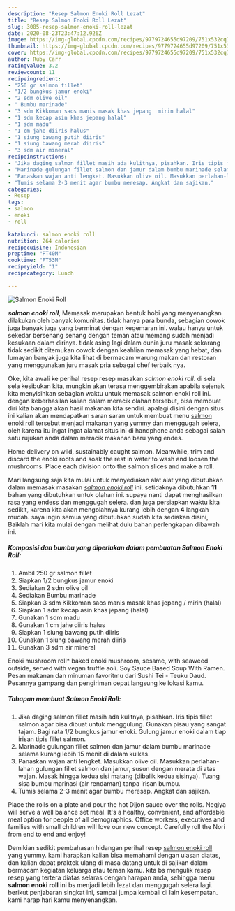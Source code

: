 ```yaml
---
description: "Resep Salmon Enoki Roll Lezat"
title: "Resep Salmon Enoki Roll Lezat"
slug: 3085-resep-salmon-enoki-roll-lezat
date: 2020-08-23T23:47:12.926Z
image: https://img-global.cpcdn.com/recipes/9779724655d97209/751x532cq70/salmon-enoki-roll-foto-resep-utama.jpg
thumbnail: https://img-global.cpcdn.com/recipes/9779724655d97209/751x532cq70/salmon-enoki-roll-foto-resep-utama.jpg
cover: https://img-global.cpcdn.com/recipes/9779724655d97209/751x532cq70/salmon-enoki-roll-foto-resep-utama.jpg
author: Ruby Carr
ratingvalue: 3.2
reviewcount: 11
recipeingredient:
- "250 gr salmon fillet"
- "1/2 bungkus jamur enoki"
- "2 sdm olive oil"
- " Bumbu marinade"
- "3 sdm Kikkoman saos manis masak khas jepang  mirin halal"
- "1 sdm kecap asin khas jepang halal"
- "1 sdm madu"
- "1 cm jahe diiris halus"
- "1 siung bawang putih diiris"
- "1 siung bawang merah diiris"
- "3 sdm air mineral"
recipeinstructions:
- "Jika daging salmon fillet masih ada kulitnya, pisahkan. Iris tipis fillet salmon agar bisa dibuat untuk menggulung. Gunakan pisau yang sangat tajam. Bagi rata 1/2 bungkus jamur enoki. Gulung jamur enoki dalam tiap irisan tipis fillet salmon."
- "Marinade gulungan fillet salmon dan jamur dalam bumbu marinade selama kurang lebih 15 menit di dalam kulkas."
- "Panaskan wajan anti lengket. Masukkan olive oil. Masukkan perlahan-lahan gulungan fillet salmon dan jamur, susun dengan merata di atas wajan. Masak hingga kedua sisi matang (dibalik kedua sisinya). Tuang sisa bumbu marinasi (air rendaman) tanpa irisan bumbu."
- "Tumis selama 2-3 menit agar bumbu meresap. Angkat dan sajikan."
categories:
- Resep
tags:
- salmon
- enoki
- roll

katakunci: salmon enoki roll 
nutrition: 264 calories
recipecuisine: Indonesian
preptime: "PT40M"
cooktime: "PT53M"
recipeyield: "1"
recipecategory: Lunch

---
```



![Salmon Enoki Roll](https://img-global.cpcdn.com/recipes/9779724655d97209/751x532cq70/salmon-enoki-roll-foto-resep-utama.jpg)

<b><i>salmon enoki roll</i></b>, Memasak merupakan bentuk hobi yang menyenangkan dilakukan oleh banyak komunitas. tidak hanya para bunda, sebagian cowok juga banyak juga yang berminat dengan kegemaran ini. walau hanya untuk sekedar bersenang senang dengan teman atau memang sudah menjadi kesukaan dalam dirinya. tidak asing lagi dalam dunia juru masak sekarang tidak sedikit ditemukan cowok dengan keahlian memasak yang hebat, dan lumayan banyak juga kita lihat di bermacam warung makan dan restoran yang menggunakan juru masak pria sebagai chef terbaik nya.

Oke, kita awali ke perihal resep resep masakan <i>salmon enoki roll</i>. di sela sela kesibukan kita, mungkin akan terasa menggembirakan apabila sejenak kita menyisihkan sebagian waktu untuk memasak salmon enoki roll ini. dengan keberhasilan kalian dalam meracik olahan tersebut, bisa membuat diri kita bangga akan hasil makanan kita sendiri. apalagi disini dengan situs ini kalian akan mendapatkan saran saran untuk membuat menu <u>salmon enoki roll</u> tersebut menjadi makanan yang yummy dan menggugah selera, oleh karena itu ingat ingat alamat situs ini di handphone anda sebagai salah satu rujukan anda dalam meracik makanan baru yang endes.

Home delivery on wild, sustainably caught salmon. Meanwhile, trim and discard the enoki roots and soak the rest in water to wash and loosen the mushrooms. Place each division onto the salmon slices and make a roll.


Mari langsung saja kita mulai untuk menyediakan alat alat yang dibutuhkan dalam memasak masakan <u><i>salmon enoki roll</i></u> ini. setidaknya dibutuhkan <b>11</b> bahan yang dibutuhkan untuk olahan ini. supaya nanti dapat menghasilkan rasa yang endess dan menggugah selera. dan juga persiapkan waktu kita sedikit, karena kita akan mengolahnya kurang lebih dengan <b>4</b> langkah mudah. saya ingin semua yang dibutuhkan sudah kita sediakan disini, Baiklah mari kita mulai dengan melihat dulu bahan perlengkapan dibawah ini.

<!--inarticleads1-->

##### Komposisi dan bumbu yang diperlukan dalam pembuatan Salmon Enoki Roll:

1. Ambil 250 gr salmon fillet
1. Siapkan 1/2 bungkus jamur enoki
1. Sediakan 2 sdm olive oil
1. Sediakan  Bumbu marinade
1. Siapkan 3 sdm Kikkoman saos manis masak khas jepang / mirin (halal)
1. Siapkan 1 sdm kecap asin khas jepang (halal)
1. Gunakan 1 sdm madu
1. Gunakan 1 cm jahe diiris halus
1. Siapkan 1 siung bawang putih diiris
1. Gunakan 1 siung bawang merah diiris
1. Gunakan 3 sdm air mineral


Enoki mushroom roll* baked enoki mushroom, sesame, with seaweed outside, served with vegan truffle aoli. Soy Sauce Based Soup With Ramen. Pesan makanan dan minuman favoritmu dari Sushi Tei - Teuku Daud. Pesannya gampang dan pengiriman cepat langsung ke lokasi kamu. 

<!--inarticleads2-->

##### Tahapan membuat Salmon Enoki Roll:

1. Jika daging salmon fillet masih ada kulitnya, pisahkan. Iris tipis fillet salmon agar bisa dibuat untuk menggulung. Gunakan pisau yang sangat tajam. Bagi rata 1/2 bungkus jamur enoki. Gulung jamur enoki dalam tiap irisan tipis fillet salmon.
1. Marinade gulungan fillet salmon dan jamur dalam bumbu marinade selama kurang lebih 15 menit di dalam kulkas.
1. Panaskan wajan anti lengket. Masukkan olive oil. Masukkan perlahan-lahan gulungan fillet salmon dan jamur, susun dengan merata di atas wajan. Masak hingga kedua sisi matang (dibalik kedua sisinya). Tuang sisa bumbu marinasi (air rendaman) tanpa irisan bumbu.
1. Tumis selama 2-3 menit agar bumbu meresap. Angkat dan sajikan.


Place the rolls on a plate and pour the hot Dijon sauce over the rolls. Negiya will serve a well balance set meal. It&#39;s a healthy, convenient, and affordable meal option for people of all demographics. Office workers, executives and families with small children will love our new concept. Carefully roll the Nori from end to end and enjoy! 

Demikian sedikit pembahasan hidangan perihal resep <u>salmon enoki roll</u> yang yummy. kami harapkan kalian bisa memahami dengan ulasan diatas, dan kalian dapat praktek ulang di masa datang untuk di sajikan dalam bermacam kegiatan keluarga atau teman kamu. kita bs mengulik resep resep yang tertera diatas selaras dengan harapan anda, sehingga menu <b>salmon enoki roll</b> ini bs menjadi lebih lezat dan menggugah selera lagi. berikut penjabaran singkat ini, sampai jumpa kembali di lain kesempatan. kami harap hari kamu menyenangkan.
